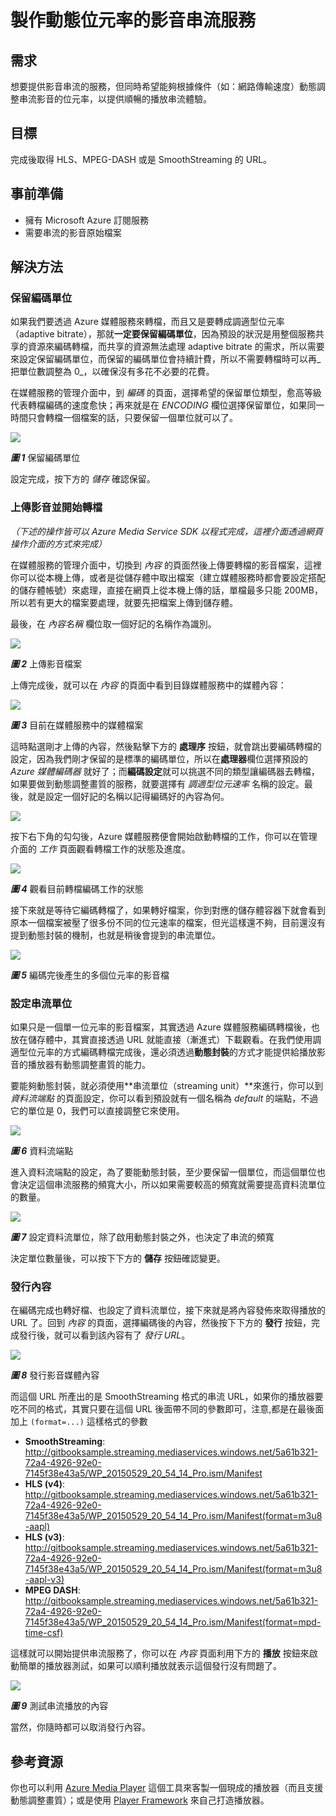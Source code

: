 # 製作動態位元率的影音串流服務

## 需求

想要提供影音串流的服務，但同時希望能夠根據條件（如：網路傳輸速度）動態調整串流影音的位元率，以提供順暢的播放串流體驗。

## 目標

完成後取得 HLS、MPEG-DASH 或是 SmoothStreaming 的 URL。

## 事前準備

* 擁有 Microsoft Azure 訂閱服務
* 需要串流的影音原始檔案

## 解決方法

### 保留編碼單位

如果我們要透過 Azure 媒體服務來轉檔，而且又是要轉成調適型位元率（adaptive bitrate），那就**一定要保留編碼單位**，因為預設的狀況是用整個服務共享的資源來編碼轉檔，而共享的資源無法處理 adaptive bitrate 的需求，所以需要來設定保留編碼單位，而保留的編碼單位會持續計費，所以不需要轉檔時可以再_把單位數調整為 0_，以確保沒有多花不必要的花費。

在媒體服務的管理介面中，到 _編碼_ 的頁面，選擇希望的保留單位類型，愈高等級代表轉檔編碼的速度愈快；再來就是在 _ENCODING_ 欄位選擇保留單位，如果同一時間只會轉檔一個檔案的話，只要保留一個單位就可以了。

![](https://skgitbook.blob.core.windows.net/azurerecipestw/ch06/reserve_encoding_unit.png)

_**圖 1**_ 保留編碼單位

設定完成，按下方的 _儲存_ 確認保留。

### 上傳影音並開始轉檔

_（下述的操作皆可以 Azure Media Service SDK 以程式完成，這裡介面透過網頁操作介面的方式來完成）_

在媒體服務的管理介面中，切換到 _內容_ 的頁面然後上傳要轉檔的影音檔案，這裡你可以從本機上傳，或者是從儲存體中取出檔案（建立媒體服務時都會要設定搭配的儲存體帳號）來處理，直接在網頁上從本機上傳的話，單檔最多只能 200MB，所以若有更大的檔案要處理，就要先把檔案上傳到儲存體。

最後，在 _內容名稱_ 欄位取一個好記的名稱作為識別。

![](https://skgitbook.blob.core.windows.net/azurerecipestw/ch06/uploading_media_file.png)

_**圖 2**_ 上傳影音檔案

上傳完成後，就可以在 _內容_ 的頁面中看到目錄媒體服務中的媒體內容：

![](https://skgitbook.blob.core.windows.net/azurerecipestw/ch06/media_content.png)

_**圖 3**_ 目前在媒體服務中的媒體檔案


這時點選剛才上傳的內容，然後點擊下方的 **處理序** 按鈕，就會跳出要編碼轉檔的設定，因為我們剛才保留的是標準的編碼單位，所以在**處理器**欄位選擇預設的 _Azure 媒體編碼器_ 就好了；而**編碼設定**就可以挑選不同的類型讓編碼器去轉檔，如果要做到動態調整畫質的服務，就要選擇有 _調適型位元速率_ 名稱的設定。最後，就是設定一個好記的名稱以記得編碼好的內容為何。

![](https://skgitbook.blob.core.windows.net/azurerecipestw/ch06/setting_encoding_job.png)

按下右下角的勾勾後，Azure 媒體服務便會開始啟動轉檔的工作，你可以在管理介面的 _工作_ 頁面觀看轉檔工作的狀態及進度。

![](https://skgitbook.blob.core.windows.net/azurerecipestw/ch06/encoding_job.png)

_**圖 4**_ 觀看目前轉檔編碼工作的狀態

接下來就是等待它編碼轉檔了，如果轉好檔案，你到對應的儲存體容器下就會看到原本一個檔案被壓了很多份不同的位元速率的檔案，但光這樣還不夠，目前還沒有提到動態封裝的機制，也就是稍後會提到的串流單位。

![](https://skgitbook.blob.core.windows.net/azurerecipestw/ch06/multiple_bitrate.png)

_**圖 5**_ 編碼完後產生的多個位元率的影音檔


### 設定串流單位

如果只是一個單一位元率的影音檔案，其實透過 Azure 媒體服務編碼轉檔後，也放在儲存體中，其實直接透過 URL 就能直接（漸進式）下載觀看。在我們使用調適型位元率的方式編碼轉檔完成後，還必須透過**動態封裝**的方式才能提供給播放影音的播放器有動態調整畫質的能力。

要能夠動態封裝，就必須使用**串流單位（streaming unit）**來進行，你可以到 _資料流端點_ 的頁面設定，你可以看到預設就有一個名稱為 _default_ 的端點，不過它的單位是 0，我們可以直接調整它來使用。

![](https://skgitbook.blob.core.windows.net/azurerecipestw/ch06/streaming_endpoint.png)

_**圖 6**_ 資料流端點

進入資料流端點的設定，為了要能動態封裝，至少要保留一個單位，而這個單位也會決定這個串流服務的頻寬大小，所以如果需要較高的頻寬就需要提高資料流單位的數量。

![](https://skgitbook.blob.core.windows.net/azurerecipestw/ch06/datastream_capacity_unit.png)

_**圖 7**_ 設定資料流單位，除了啟用動態封裝之外，也決定了串流的頻寬

決定單位數量後，可以按下下方的 **儲存** 按鈕確認變更。

### 發行內容

在編碼完成也轉好檔、也設定了資料流單位，接下來就是將內容發佈來取得播放的 URL 了。回到 _內容_ 的頁面，選擇編碼後的內容，然後按下下方的 **發行** 按鈕，完成發行後，就可以看到該內容有了 _發行 URL_。

![](https://skgitbook.blob.core.windows.net/azurerecipestw/ch06/publishing_content.png)

_**圖 8**_ 發行影音媒體內容

而這個 URL 所產出的是 SmoothStreaming 格式的串流 URL，如果你的播放器要吃不同的格式，其實只要在這個 URL 後面帶不同的參數即可，注意,都是在最後面加上 ```(format=...)``` 這樣格式的參數

* **SmoothStreaming**: http://gitbooksample.streaming.mediaservices.windows.net/5a61b321-72a4-4926-92e0-7145f38e43a5/WP_20150529_20_54_14_Pro.ism/Manifest
* **HLS (v4)**: http://gitbooksample.streaming.mediaservices.windows.net/5a61b321-72a4-4926-92e0-7145f38e43a5/WP_20150529_20_54_14_Pro.ism/Manifest(format=m3u8-aapl)
* **HLS (v3)**: http://gitbooksample.streaming.mediaservices.windows.net/5a61b321-72a4-4926-92e0-7145f38e43a5/WP_20150529_20_54_14_Pro.ism/Manifest(format=m3u8-aapl-v3)
* **MPEG DASH**: http://gitbooksample.streaming.mediaservices.windows.net/5a61b321-72a4-4926-92e0-7145f38e43a5/WP_20150529_20_54_14_Pro.ism/Manifest(format=mpd-time-csf)


這樣就可以開始提供串流服務了，你可以在 _內容_ 頁面利用下方的 **播放** 按鈕來啟動簡單的播放器測試，如果可以順利播放就表示這個發行沒有問題了。

![](https://skgitbook.blob.core.windows.net/azurerecipestw/ch06/play_adaptive_streaming.png)

_**圖 9**_ 測試串流播放的內容

當然，你隨時都可以取消發行內容。

## 參考資源

你也可以利用 [Azure Media Player](http://amsplayer.azurewebsites.net/azuremediaplayer.html) 這個工具來客製一個現成的播放器（而且支援動態調整畫質）；或是使用 [Player Framework](http://playerframework.codeplex.com/) 來自己打造播放器。

